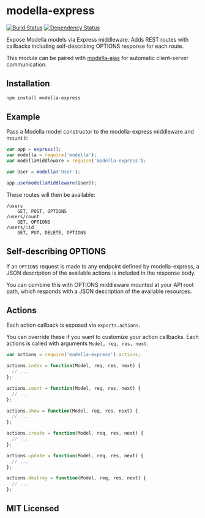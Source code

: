# modella-express

[![Build Status](https://secure.travis-ci.org/alexmingoia/modella-express.png)](http://travis-ci.org/alexmingoia/modella-express) 
[![Dependency Status](https://david-dm.org/alexmingoia/modella-express.png)](http://david-dm.org/alexmingoia/modella-express)

Expose Modella models via Express middleware. Adds REST routes with callbacks
including self-describing OPTIONS response for each route.

This module can be paired with [modella-ajax](https://github.com/modella/ajax)
for automatic client-server communication.

## Installation

```sh
npm install modella-express
```

## Example

Pass a Modella model constructor to the modella-express middleware and mount it:

```javascript
var app = express();
var modella = require('modella');
var modellaMiddleware = require('modella-express');

var User = modella('User');

app.use(modellaMiddleware(User));
```

These routes will then be available:

```
/users
    GET, POST, OPTIONS
/users/count
    GET, OPTIONS
/users/:id
    GET, PUT, DELETE, OPTIONS
```

## Self-describing OPTIONS

If an `OPTIONS` request is made to any endpoint defined by modella-express, a
JSON description of the available actions is included in the response body.

You can combine this with OPTIONS middleware mounted at your API root path,
which responds with a JSON description of the available resources.

## Actions

Each action callback is exposed via `exports.actions`.

You can override these if you want to customize your action callbacks. Each
actions is called with arguments `Model, req, res, next`:

```javascript
var actions = require('modella-express').actions;

actions.index = function(Model, req, res, next) {
  // ...
};

actions.count = function(Model, req, res, next) {
  // ...
};

actions.show = function(Model, req, res, next) {
  // ...
};

actions.create = function(Model, req, res, next) {
  // ...
};

actions.update = function(Model, req, res, next) {
  // ...
};

actions.destroy = function(Model, req, res, next) {
  // ...
};
```

## MIT Licensed
